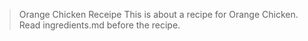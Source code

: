 >Orange Chicken Receipe
This is about a recipe for Orange Chicken.
Read ingredients.md before the recipe.